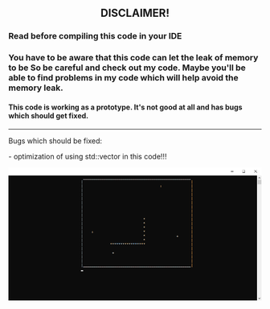 
<h2 align="center">DISCLAIMER!</h2>

<h3 align="left">Read before compiling this code in your IDE</h3>

<h3 align="left">You have to be aware that this code can let the leak of memory to be
So be careful and check out my code. Maybe you'll be able to find
problems in my code which will help avoid the memory leak.</h3>

<h4 align="left">This code is working as a prototype.
It's not good at all and has bugs which should get fixed.</h4>
                
---
<p align="left">Bugs which should be fixed:</p>
- optimization of using std::vector in this code!!!

<p align="center"><img src="screenshot_1.png"></p>
